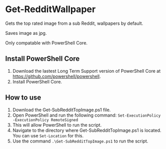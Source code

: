 # Get-RedditWallpaper
 
Gets the top rated image from a sub Reddit, wallpapers by default.

Saves image as jpg.

Only compatable with PowerShell Core.

## Install PowerShell Core
1. Download the lastest Long Term Support version of PowerShell Core at https://github.com/powershell/powershell.
2. Install PowerShell Core.

## How to use
1. Download the Get-SubRedditTopImage.ps1 file.
2. Open PowerShell and run the following command: `Set-ExecutionPolicy -ExecutionPolicy RemoteSigned`
3. This will allow PowerShell to run the script.
4. Navigate to the directory where Get-SubRedditTopImage.ps1 is located. You can use `Set-Location` for this.
5. Use the command `.\Get-SubRedditTopImage.ps1` to run the script. 